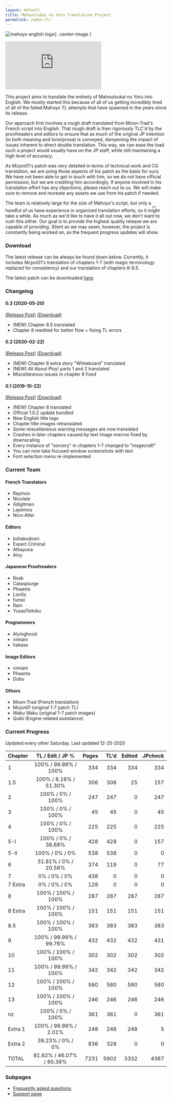 ```yaml
---
layout: default
title: Mahoutsukai no Yoru Translation Project
permalink: /wohn-tl/
---
```


![mahoyo english logo](https://cdn.discordapp.com/attachments/491737125591580692/665809169793679380/mahoyo_english_logo.png){: .center-image }

<div class="youtube-video-embed-wrapper"><iframe class="youtube-video-embed-content" src="https://www.youtube.com/embed/Uf-9w9O5B7o" frameborder="0" allowfullscreen></iframe></div>

This project aims to translate the entirety of Mahoutsukai no Yoru into English. We mostly started this because of all of us getting incredibly tired of all of the failed Mahoyo TL attempts that have spawned in the years since its release.

Our approach first involves a rough draft translated from Moon-Trad's French script into English. That rough draft is then rigorously TLC'd by the proofreaders and editors to ensure that as much of the original JP intention (in both meaning and tone/prose) is conveyed, dampening the impact of issues inherent to direct double translation. This way, we can ease the load such a project would usually have on the JP staff, while still maintaining a high level of accuracy. 

As Mcjon01's patch was very detailed in terms of technical work and CG translation, we are using those aspects of his patch as the basis for ours. We have not been able to get in touch with him, so we do not have official permission, but we are crediting him accordingly. If anyone involved in his translation effort has any objections, please reach out to us. We will make sure to remove and recreate any assets we use from his patch if needed.

The team is relatively large for the size of Mahoyo's script, but only a handful of us have experience in organized translation efforts, so it <ruby>might<rp>(</rp><rt>will</rt><rp>)</rp></ruby> take a while. As much as we'd like to have it all out now, we don't want to rush this either. Our goal is to provide the highest quality release we are capable of providing. Silent as we may seem, however, the project is constantly being worked on, as the frequent progress updates will show.

### Download
The latest release can be always be found down below. Currently, it includes Mcjon01's translation of chapters 1-7 (with magic terminology replaced for consistency) and our translation of chapters 8-8.5.

The latest patch can be downloaded [here](https://github.com/Hollow-Moon/mahoyo-english/releases/download/v0.3/MahoyoEnPatchCh1-8_v3.zip).

### Changelog
#### 0.3 (2020-05-20)
[\(Release Post\)](https://forums.nrvnqsr.com/showthread.php/8586/page7?p=3064717#post3064717) [\(Download\)](https://github.com/Hollow-Moon/mahoyo-english/releases/download/v0.3/MahoyoEnPatchCh1-8_v3.zip)  
* (NEW) Chapter 8.5 translated
* Chapter 8 reedited for better flow + fixing TL errors

#### 0.2 (2020-02-22)
[\(Release Post\)](https://forums.nrvnqsr.com/showthread.php/8586/page5?p=3045386#post3045386) [\(Download\)](https://github.com/Hollow-Moon/mahoyo-english/releases/download/v0.2/MahoyoEnPatchCh1-8_v2.zip)  
* (NEW) Chapter 8 extra story "Whiteboard" translated
* (NEW) All About Ploy! parts 1 and 2 translated
* Miscellaneous issues in chapter 8 fixed

#### 0.1 (2019-10-22)
[\(Release Post\)](https://forums.nrvnqsr.com/showthread.php/8586/page2?p=3021055#post3021055) [\(Download\)](https://github.com/Hollow-Moon/mahoyo-english/releases/download/v0.1/MahoyoEnPatchCh1-8.zip)  
* (NEW) Chapter 8 translated
* Official 1.0.2 update bundled
* New English title logo
* Chapter title images retranslated
* Some miscellaneous warning messages are now translated
* Crashes in later chapters caused by text image macros fixed by downscaling
* Every instance of "sorcery" in chapters 1-7 changed to "magecraft"
* You can now take focused window screenshots with text
* Font selection menu re-implemented

### Current Team

#### French Translators
* Raymoo
* Nicolate
* 4digitmen
* Layemou
* Nico-Alter

#### Editors
* kohakudoori
* Expert Criminal
* Athayuna
* Alvy  

#### Japanese Proofreaders
* Roak
* Catasplurge
* Phaanta
* Lon0z
* fumei
* Rain
* YusaoTeitoku  

#### Programmers
* Alyinghood
* vimiani
* hakase

#### Image Editors
* vimiani
* Phaanta
* Dobu

#### Others
* Moon-Trad (French translation)
* Mcjon01 (original 1-7 patch TL)
* Waku Waku (original 1-7 patch images)
* Quibi (Engine-related assistance)

### Current Progress
Updated every other Saturday. Last updated 12-25-2020

| Chapter  | TL / Edit / JP %         | Pages   | TL'd   | Edited | JPcheck |
| -------- |:------------------------:| -------:| ------:| ------:| -------:|
| 1        | 100% / 99.99% / 100%     | 334     | 334    | 334    | 334     |
| 1.5      | 100% / 8.16% / 51.30%    | 306     | 306    | 25     | 157     |
| 2        | 100% / 0% / 100%         | 247     | 247    | 0      | 247     |
| 3        | 100% / 0% / 100%         | 45      | 45     | 0      | 45      |
| 4        | 100% / 0% / 100%         | 225     | 225    | 0      | 225     |
| 5-I      | 100% / 0% / 36.68%       | 428     | 428    | 0      | 157     |
| 5-II     | 100% / 0% / 0%           | 538     | 538    | 0      | 0       |
| 6        | 31.81% / 0% / 20.58%     | 374     | 119    | 0      | 77      |
| 7        | 0% / 0% / 0%             | 438     | 0      | 0      | 0       |
| 7 Extra  | 0% / 0% / 0%             | 128     | 0      | 0      | 0       |
| 8        | 100% / 100% / 100%       | 287     | 287    | 287    | 287     |
| 8 Extra  | 100% / 100% / 100%       | 151     | 151    | 151    | 151     |
| 8.5      | 100% / 100% / 100%       | 383     | 383    | 383    | 383     |
| 9        | 100% / 99.99% / 99.76%   | 432     | 432    | 432    | 431     |
| 10       | 100% / 100% / 100%       | 302     | 302    | 302    | 302     |
| 11       | 100% / 99.99% / 100%     | 342     | 342    | 342    | 342     |
| 12       | 100% / 100% / 100%       | 580     | 580    | 580    | 580     |
| 13       | 100% / 100% / 100%       | 246     | 246    | 246    | 246     |
| nz       | 100% / 0% / 100%         | 361     | 361    | 0      | 361     |
| Extra 1  | 100% / 99.99% / 2.01%    | 248     | 248    | 248    | 5       |
| Extra 2  | 39.23% / 0% / 0%         | 836     | 328    | 0      | 0       | 
| TOTAL    | 81.62% / 46.07% / 60.39% | 7231    | 5902   | 3332   | 4367    |

### Subpages
* [Frequently asked questions](faq/)  
* [Support page](support/)  
